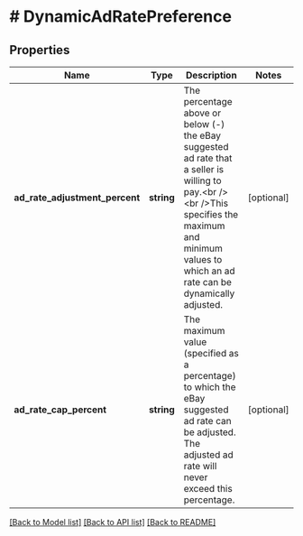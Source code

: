 # # DynamicAdRatePreference

## Properties

Name | Type | Description | Notes
------------ | ------------- | ------------- | -------------
**ad_rate_adjustment_percent** | **string** | The percentage above or below (-) the eBay suggested ad rate that a seller is willing to pay.&lt;br /&gt;&lt;br /&gt;This specifies the maximum and minimum values to which an ad rate can be dynamically adjusted. | [optional]
**ad_rate_cap_percent** | **string** | The maximum value (specified as a percentage) to which the eBay suggested ad rate can be adjusted. The adjusted ad rate will never exceed this percentage. | [optional]

[[Back to Model list]](../../README.md#models) [[Back to API list]](../../README.md#endpoints) [[Back to README]](../../README.md)
